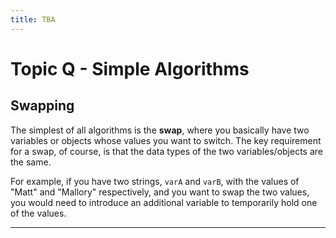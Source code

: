 ```yaml
---
title: TBA
---
```

# Topic Q - Simple Algorithms

## Swapping

The simplest of all algorithms is the **swap**, where you basically have two variables or objects whose values you want to switch. The key requirement for a swap, of course, is that the data types of the two variables/objects are the same.

For example, if you have two strings, `varA` and `varB`, with the values of "Matt" and "Mallory" respectively, and you want to swap the two values, you would need to introduce an additional variable to temporarily hold one of the values.

---
